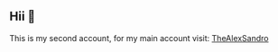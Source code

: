## Hii 👋
This is my second account, for my main account visit: <a href='https://github.com/TheAlexSandro'>TheAlexSandro</a>

